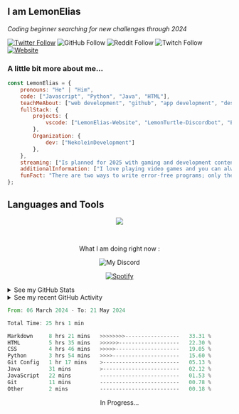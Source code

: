 <h2>I am LemonElias</h2>
<p><em>Coding beginner searching for new challenges through 2024</em></p>

<!--- Following and Redirect Badges -->
[![Twitter Follow](https://img.shields.io/twitter/follow/xLemonElias?label=Follow)](https://twitter.com/intent/follow?screen_name=xLemonElias)
![GitHub Follow](https://img.shields.io/github/followers/lemonelias?style=social&label=Follow&link=https%3A%2F%2Fgithub.com%2FLemonElias)
![Reddit Follow](https://img.shields.io/reddit/user-karma/link/xLemonElias?style=social&label=Follow&link=https%3A%2F%2Fwww.reddit.com%2Fuser%2FxLemonElias%2F)
![Twitch Follow](https://img.shields.io/twitch/status/xlemonelias?style=social&label=Follow&link=https%3A%2F%2Fwww.twitch.tv%2Fxlemonelias)
[![Website](https://img.shields.io/badge/Website-46a2f1.svg?&style=flat-square&logo=Google-Chrome&logoColor=white&link=https://lemonelias.de/)](https://lemonelias.de/)

### A little bit more about me...

<!--- Markdown written biography in javascript -->
```javascript
const LemonElias = {
    pronouns: "He" | "Him",
    code: ["Javascript", "Python", "Java", "HTML"],
    teachMeAbout: ["web development", "github", "app development", "designing"],
    fullStack: {
        projects: {
            vscode: ["LemonElias-Website", "LemonTurtle-Discordbot", "Elly&Jonny-Website"],
        },
        Organization: {
            dev: ["NekoleinDevelopment"]
        },
    },
    streaming: ["Is planned for 2025 with gaming and development content"],
    additionalInformation: ["I love playing video games and you can always hit me up to play"],
    funFact: "There are two ways to write error-free programs; only the third one works"
};
```

<!--- Languages and Tools section with icons -->
<h2>Languages and Tools</h2>
<p align="center">
  <a href="https://skillicons.dev">
    <img src="https://skillicons.dev/icons?i=py,js,nodejs,discordjs,html,css,git,vscode" />
  </a>
</p>

<!--- Spotify listening to section with sync in spotify api -->
&nbsp;<div align="center">
<p>What I am doing right now :</p>

![My Discord](https://discord-readme-badge.vercel.app/api?id=482089415284621322) 

[![Spotify](https://develias-spotify-playing.vercel.app/api/spotify?background_color=0d1117&border_color=ffffff)](https://open.spotify.com/user/enderzatron)
</div>
<!--- GitHub stats and top languages used section -->
<details><summary>See my GitHub Stats</summary>
    <p>&nbsp;
    <div>

[![LemonElias' GitHub stats-Light](https://develias-readme-stats.vercel.app/api?username=lemonelias&show_icons=true&theme=swift)](https://github.com/lemonelias/github-readme-stats)
[![LemonElias' Top Langs](https://develias-readme-stats.vercel.app/api/top-langs/?username=lemonelias&theme=swift)](https://github.com/lemonelias/github-readme-stats)
    </div>
</p>
</details>


<details><summary>See my recent GitHub Activity</summary>
    <p>&nbsp;
        <!--START_SECTION:activity-->
        <!--END_SECTION:activity-->
    </p>
</details>

<!--START_SECTION:waka-->

```rust
From: 06 March 2024 - To: 21 May 2024

Total Time: 25 hrs 1 min

Markdown     8 hrs 21 mins   >>>>>>>>-----------------   33.31 %
HTML         5 hrs 35 mins   >>>>>>-------------------   22.30 %
CSS          4 hrs 46 mins   >>>>>--------------------   19.05 %
Python       3 hrs 54 mins   >>>>---------------------   15.60 %
Git Config   1 hr 17 mins    >------------------------   05.13 %
Java         31 mins         >------------------------   02.12 %
JavaScript   22 mins         -------------------------   01.53 %
Git          11 mins         -------------------------   00.78 %
Other        2 mins          -------------------------   00.18 %
```

<!--END_SECTION:waka-->

<div align=center><p>In Progress...</p></div>
